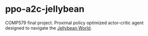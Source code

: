 # ppo-a2c-jellybean
COMP579 final project. Proximal policy optimized actor-critic agent designed to navigate the [Jellybean World](https://github.com/eaplatanios/jelly-bean-world).
